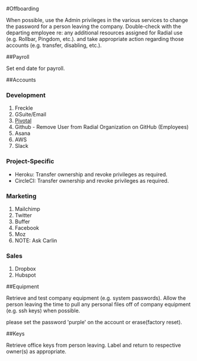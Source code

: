 #Offboarding

When possible, use the Admin privileges in the various services to change the
password for a person leaving the company. Double-check with the departing
employee re: any additional resources assigned for Radial use (e.g. Rollbar,
Pingdom, etc.). and take appropriate action regarding those accounts (e.g.
transfer, disabling, etc.).

##Payroll

Set end date for payroll.

##Accounts

### Development
1. Freckle
2. GSuite/Email
3. [Pivotal](https://www.pivotaltracker.com/accounts/954909/memberships)
4. Github - Remove User from Radial Organization on GitHub (Employees)
5. Asana
6. AWS
7. Slack

### Project-Specific

* Heroku: Transfer ownership and revoke privileges as required.
* CircleCI: Transfer ownership and revoke privileges as required.

### Marketing
1. Mailchimp
2. Twitter
3. Buffer
4. Facebook
5. Moz
6. NOTE: Ask Carlin

### Sales
1. Dropbox
2. Hubspot

##Equipment

Retrieve and test company equipment (e.g. system passwords). Allow the person
leaving the time to pull any personal files off of company equipment (e.g. ssh
keys) when possible.

please set the password 'purple' on the account or erase(factory reset).

##Keys

Retrieve office keys from person leaving. Label and return to respective
owner(s) as appropriate.
